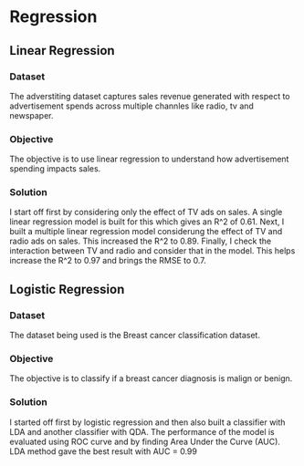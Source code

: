 # Regression

## Linear Regression

### Dataset
The adverstiting dataset captures sales revenue generated with respect to advertisement spends across multiple channles like radio, tv and newspaper.

### Objective
The objective is to use linear regression to understand how advertisement spending impacts sales.

### Solution
I start off first by considering only the effect of TV ads on sales. A single linear regression model is built for this which gives an R^2 of 0.61.
Next, I built a multiple linear regression model considerung the effect of TV and radio ads on sales. This increased the R^2 to 0.89.
Finally, I check the interaction between TV and radio and consider that in the model. This helps increase the R^2 to 0.97 and brings the RMSE to 0.7.

## Logistic Regression

### Dataset
The dataset being used is the Breast cancer classification dataset.

### Objective
The objective is to classify if a breast cancer diagnosis is malign or benign.

### Solution
I started off first by logistic regression and then also built a classifier with LDA and another classifier with QDA.
The performance of the model is evaluated using ROC curve and by finding Area Under the Curve (AUC). LDA method gave the best result with AUC = 0.99
